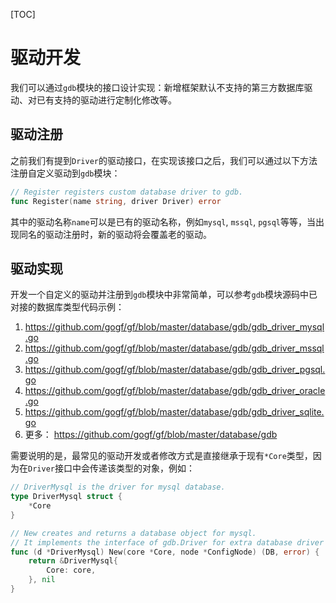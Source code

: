 [TOC]


# 驱动开发

我们可以通过`gdb`模块的接口设计实现：新增框架默认不支持的第三方数据库驱动、对已有支持的驱动进行定制化修改等。

## 驱动注册

之前我们有提到`Driver`的驱动接口，在实现该接口之后，我们可以通过以下方法注册自定义驱动到`gdb`模块：
```go
// Register registers custom database driver to gdb.
func Register(name string, driver Driver) error 
```
其中的驱动名称`name`可以是已有的驱动名称，例如`mysql`, `mssql`, `pgsql`等等，当出现同名的驱动注册时，新的驱动将会覆盖老的驱动。

## 驱动实现

开发一个自定义的驱动并注册到`gdb`模块中非常简单，可以参考`gdb`模块源码中已对接的数据库类型代码示例：
1. https://github.com/gogf/gf/blob/master/database/gdb/gdb_driver_mysql.go
1. https://github.com/gogf/gf/blob/master/database/gdb/gdb_driver_mssql.go
1. https://github.com/gogf/gf/blob/master/database/gdb/gdb_driver_pgsql.go
1. https://github.com/gogf/gf/blob/master/database/gdb/gdb_driver_oracle.go
1. https://github.com/gogf/gf/blob/master/database/gdb/gdb_driver_sqlite.go
1. 更多： https://github.com/gogf/gf/blob/master/database/gdb

需要说明的是，最常见的驱动开发或者修改方式是直接继承于现有`*Core`类型，因为在`Driver`接口中会传递该类型的对象，例如：
```go
// DriverMysql is the driver for mysql database.
type DriverMysql struct {
	*Core
}

// New creates and returns a database object for mysql.
// It implements the interface of gdb.Driver for extra database driver installation.
func (d *DriverMysql) New(core *Core, node *ConfigNode) (DB, error) {
	return &DriverMysql{
		Core: core,
	}, nil
}
```